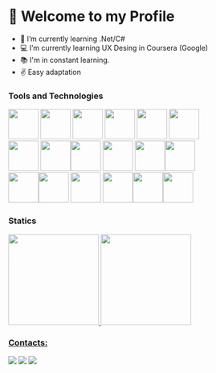 ### <h1>👋 Welcome to my Profile </h1> 
- 📱  I’m currently learning .Net/C#
- 💻 I’m currently learning UX Desing in Coursera (Google)
- 📚 I'm in constant learning.
- ✌️ Easy adaptation


### Tools and Technologies



<img src="https://cdn.jsdelivr.net/gh/devicons/devicon/icons/kotlin/kotlin-original.svg" width="60" /> <img src="https://cdn.jsdelivr.net/gh/devicons/devicon/icons/android/android-original.svg" width="60"  /> <img src="https://cdn.jsdelivr.net/gh/devicons/devicon/icons/androidstudio/androidstudio-original.svg" width="60"  /> <img src="https://cdn.jsdelivr.net/gh/devicons/devicon/icons/css3/css3-original.svg" width="60"  />  <img src="https://cdn.jsdelivr.net/gh/devicons/devicon/icons/html5/html5-original.svg" width="60" /> <img src="https://cdn.jsdelivr.net/gh/devicons/devicon/icons/javascript/javascript-original.svg" width="60" /> <br><img src="https://cdn.jsdelivr.net/gh/devicons/devicon/icons/git/git-original.svg" width="60" /> <img src="https://cdn.jsdelivr.net/gh/devicons/devicon/icons/intellij/intellij-original.svg" width="60"/><img src="https://cdn.jsdelivr.net/gh/devicons/devicon/icons/vscode/vscode-original.svg" width="60" /> <img src="https://cdn.jsdelivr.net/gh/devicons/devicon/icons/nodejs/nodejs-original.svg" width="60"/> <img src="https://cdn.jsdelivr.net/gh/devicons/devicon/icons/java/java-original.svg" width="60"/><img src="https://cdn.jsdelivr.net/gh/devicons/devicon/icons/angularjs/angularjs-original.svg" width="60"/> <br> <img src="https://cdn.jsdelivr.net/gh/devicons/devicon/icons/typescript/typescript-original.svg" width="60"/><img src="https://cdn.jsdelivr.net/gh/devicons/devicon/icons/figma/figma-original.svg" width="60" /> <img src="https://cdn.jsdelivr.net/gh/devicons/devicon/icons/canva/canva-original.svg" width="60" /> <img src="https://cdn.jsdelivr.net/gh/devicons/devicon/icons/wordpress/wordpress-original.svg" width="60"/><img src="https://cdn.jsdelivr.net/gh/devicons/devicon/icons/unrealengine/unrealengine-original-wordmark.svg" width="60" /><img src="https://cdn.jsdelivr.net/gh/devicons/devicon/icons/flutter/flutter-original.svg"  width="60"/>
          
          
          
          
          
          
          
          
          

### Statics
<div>
<a href="https://github.com/GabrielMouraKT">
<img height="180em" src="https://github-readme-stats.vercel.app/api/top-langs/?username=GabrielMouraKT&layout=compact&langs_count=7&theme=dark"/>
<img height="180em" src="https://github-readme-stats.vercel.app/api?username=GabrielMouraKT&show_icons=true&theme=dark&include_all_commits=true&count_private=true"/>
</div>

### Contacts:

<div>
<a href="https://www.instagram.com/cronuzbrx/" target="_blank"><img src="https://img.shields.io/badge/-Instagram-%23E4405F?style=for-the-badge&logo=instagram&logoColor=white" target="_blank"></a>
<a href = "mailto:gabrieljknd@gmail.com"><img src="https://img.shields.io/badge/Gmail-D14836?style=for-the-badge&logo=gmail&logoColor=white" target="_blank"></a>
<a href="https://www.linkedin.com/in/g-moura/" target="_blank"><img src="https://img.shields.io/badge/-LinkedIn-%230077B5?style=for-the-badge&logo=linkedin&logoColor=white" target="_blank"></a>   
</div>

